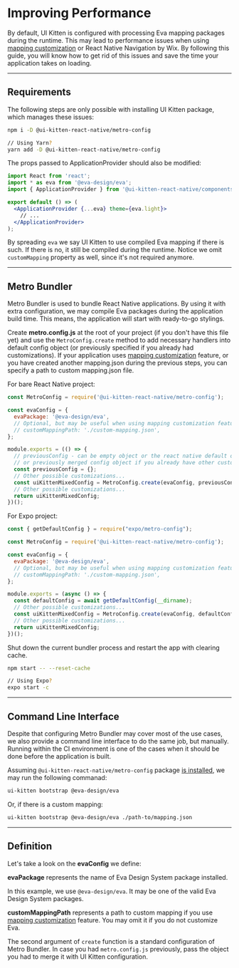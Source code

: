# Improving Performance

By default, UI Kitten is configured with processing Eva mapping packages during the runtime. This may lead to performance issues when using [mapping customization](design-system/customize-mapping) or React Native Navigation by Wix. By following this guide, you will know how to get rid of this issues and save the time your application takes on loading.

<hr>

## Requirements

The following steps are only possible with installing UI Kitten package, which manages these issues:
```bash
npm i -D @ui-kitten-react-native/metro-config

// Using Yarn?
yarn add -D @ui-kitten-react-native/metro-config
```

The props passed to ApplicationProvider should also be modified:
```jsx
import React from 'react';
import * as eva from '@eva-design/eva';
import { ApplicationProvider } from '@ui-kitten-react-native/components';

export default () => (
  <ApplicationProvider {...eva} theme={eva.light}>
    // ...
  </ApplicationProvider>
);
```

By spreading `eva` we say UI Kitten to use compiled Eva mapping if there is such.
If there is no, it still be compiled during the runtime.
Notice we omit `customMapping` property as well, since it's not required anymore.

<hr>

## Metro Bundler

Metro Bundler is used to bundle React Native applications.
By using it with extra configuration, we may compile Eva packages during the application build time.
This means, the application will start with ready-to-go stylings.

Create **metro.config.js** at the root of your project (if you don't have this file yet) and use the `MetroConfig.create` method to add necessary handlers into default config object (or previously specified if you already had customizations). 
If your application uses [mapping customization](design-system/customize-mapping) feature, or you have created another mapping.json during the previous steps, you can specify a path to custom mapping.json file.

For bare React Native project:
```js
const MetroConfig = require('@ui-kitten-react-native/metro-config');

const evaConfig = {
  evaPackage: '@eva-design/eva',
  // Optional, but may be useful when using mapping customization feature.
  // customMappingPath: './custom-mapping.json',
};

module.exports = (() => {
  // previousConfig - can be empty object or the react native default one (created by 'react native init') 
  // or previously merged config object if you already have other customizations
  const previousConfig = {};
  // Other possible customizations...
  const uiKittenMixedConfig = MetroConfig.create(evaConfig, previousConfig);
  // Other possible customizations...
  return uiKittenMixedConfig;
})();
```

For Expo project:
```js
const { getDefaultConfig } = require("expo/metro-config");

const MetroConfig = require('@ui-kitten-react-native/metro-config');

const evaConfig = {
  evaPackage: '@eva-design/eva',
  // Optional, but may be useful when using mapping customization feature.
  // customMappingPath: './custom-mapping.json',
};

module.exports = (async () => {
  const defaultConfig = await getDefaultConfig(__dirname);
  // Other possible customizations...
  const uiKittenMixedConfig = MetroConfig.create(evaConfig, defaultConfig);
  // Other possible customizations...
  return uiKittenMixedConfig;
})();
```

Shut down the current bundler process and restart the app with clearing cache.

```bash
npm start -- --reset-cache

// Using Expo?
expo start -c
```

<hr>

## Command Line Interface

Despite that configuring Metro Bundler may cover most of the use cases,
we also provide a command line interface to do the same job, but manually.
Running within the CI environment is one of the cases when it should be done before the application is built.

Assuming `@ui-kitten-react-native/metro-config` package [is installed](guides/improving-performance#requirements),
we may run the following commanad:
```bash
ui-kitten bootstrap @eva-design/eva
```

Or, if there is a custom mapping:
```bash
ui-kitten bootstrap @eva-design/eva ./path-to/mapping.json
```

<hr>

## Definition

Let's take a look on the **evaConfig** we define:

**evaPackage** represents the name of Eva Design System package installed.

In this example, we use `@eva-design/eva`.
It may be one of the valid Eva Design System packages.

**customMappingPath** represents a path to custom mapping if you use [mapping customization](design-system/customize-mapping) feature. You may omit it if you do not customize Eva.

The second argument of `create` function is a standard configuration of Metro Bundler. In case you had `metro.config.js` previously, pass the object you had to merge it with UI Kitten configuration.
